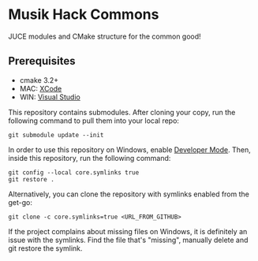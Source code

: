# Musik Hack Commons

JUCE modules and CMake structure for the common good!

## Prerequisites

- cmake 3.2+
- MAC: [XCode](https://apps.apple.com/us/app/xcode/id497799835)
- WIN: [Visual Studio](https://visualstudio.microsoft.com)

This repository contains submodules. After cloning your copy, run the following command to pull them into your local repo:

    git submodule update --init

In order to use this repository on Windows, enable [Developer Mode](https://learn.microsoft.com/en-us/windows/apps/get-started/enable-your-device-for-development). Then, inside this repository, run the following command:

    git config --local core.symlinks true
    git restore .

Alternatively, you can clone the repository with symlinks enabled from the get-go:

    git clone -c core.symlinks=true <URL_FROM_GITHUB>

If the project complains about missing files on Windows, it is definitely an issue with the symlinks. Find the file that's "missing", manually delete and git restore the symlink.
